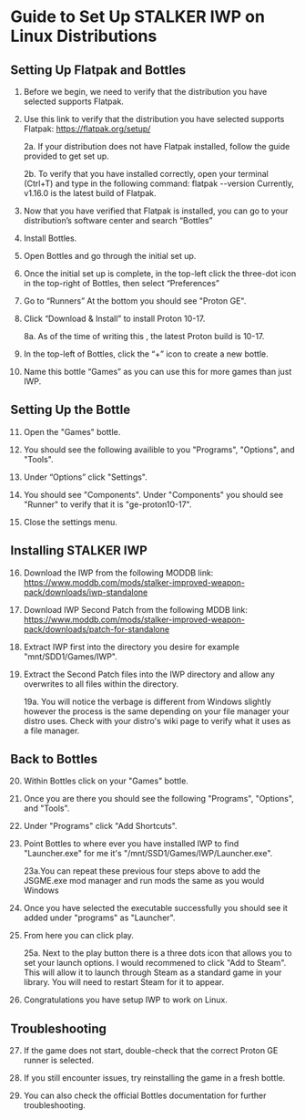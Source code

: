 # Guide to Set Up STALKER IWP on Linux Distributions

## Setting Up Flatpak and Bottles

1. Before we begin, we need to verify that the distribution you have selected supports Flatpak.

2. Use this link to verify that the distribution you have selected supports Flatpak:
   https://flatpak.org/setup/

   2a. If your distribution does not have Flatpak installed, follow the guide provided to get set up.

   2b. To verify that you have installed correctly, open your terminal (Ctrl+T) and type in the following command:
   flatpak --version
   Currently, v1.16.0 is the latest build of Flatpak.

3. Now that you have verified that Flatpak is installed, you can go to your distribution’s software center and search “Bottles”

4. Install Bottles.

5. Open Bottles and go through the initial set up.

6. Once the initial set up is complete, in the top-left click the three-dot icon in the top-right of Bottles, then select “Preferences”

7. Go to “Runners” At the bottom you should see "Proton GE".

8. Click “Download & Install” to install Proton 10-17.

    8a. As of the time of writing this , the latest Proton build is 10-17.

9. In the top-left of Bottles, click the “+” icon to create a new bottle.

10. Name this bottle “Games” as you can use this for more games than just IWP.


## Setting Up the Bottle

11. Open the "Games" bottle.

12. You should see the following availible to you "Programs", "Options", and "Tools".

13. Under “Options” click "Settings".

14. You should see "Components". Under "Components" you should see "Runner" to verify that it is "ge-proton10-17".

15. Close the settings menu.


## Installing STALKER IWP

16. Download the IWP from the following MODDB link:
    https://www.moddb.com/mods/stalker-improved-weapon-pack/downloads/iwp-standalone

17. Download IWP Second Patch from the following MDDB link:
    https://www.moddb.com/mods/stalker-improved-weapon-pack/downloads/patch-for-standalone

18. Extract IWP first into the directory you desire for example "mnt/SDD1/Games/IWP".

19.  Extract the Second Patch files into the IWP directory and allow any overwrites to all files within the directory.

     19a. You will notice the verbage is different from Windows slightly however the process is the same depending on your file manager your distro uses. Check with your distro's wiki page to verify what it uses as a file manager.

## Back to Bottles

20.  Within Bottles click on your "Games" bottle.

21.  Once you are there you should see the following "Programs", "Options", and "Tools".

22.  Under "Programs" click "Add Shortcuts".

23.  Point Bottles to where ever you have installed IWP to find "Launcher.exe" for me it's "/mnt/SSD1/Games/IWP/Launcher.exe".

      23a.You can repeat these previous four steps above to add the JSGME.exe mod manager and run mods the same as you would Windows

24.  Once you have selected the executable successfully you should see it added under "programs" as "Launcher".

25.  From here you can click play.

       25a. Next to the play button there is a three dots icon that allows you to set your launch options. I would recommened to click "Add to Steam". This will allow it to launch through Steam as a standard game in your library. You will need to restart Steam for it to appear.

26.  Congratulations you have setup IWP to work on Linux.


## Troubleshooting

27. If the game does not start, double-check that the correct Proton GE runner is selected.

28. If you still encounter issues, try reinstalling the game in a fresh bottle.

29. You can also check the official Bottles documentation for further troubleshooting.
